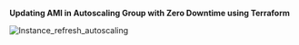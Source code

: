 **Updating AMI in Autoscaling Group with Zero Downtime using Terraform**

![Instance_refresh_autoscaling](https://github.com/user-attachments/assets/5107eec8-e367-458b-bea9-bb0a887178f0)
